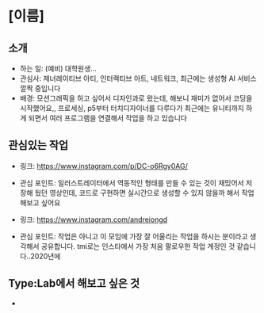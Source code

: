 # [이름]

## 소개
- 하는 일: (예비) 대학원생...
- 관심사: 제너레이티브 아티, 인터랙티브 아트, 네트워크, 최근에는 생성형 AI 서비스 깔짝 중입니다
- 배경: 모션그래픽을 하고 싶어서 디자인과로 왔는데, 해보니 재미가 없어서 코딩을 시작했어요,, 프로세싱, p5부터 터치디자이너를 다루다가 최근에는 유니티까지 하게 되면서 여러 프로그램을 연결해서 작업을 하고 있습니다

## 관심있는 작업
- 링크: https://www.instagram.com/p/DC-o6Rgy0AG/
- 관심 포인트: 일러스트레이터에서 역동적인 형태를 만들 수 있는 것이 재밌어서 저장해 뒀던 영상인데, 코드로 구현하면 실시간으로 생성할 수 있지 않을까 해서 작업해보고 싶어요

- 링크: https://www.instagram.com/andreiongd
- 관심 포인트: 작업은 아니고 이 모임에 가장 잘 어울리는 작업을 하시는 분이라고 생각해서 공유합니다. tmi로는 인스타에서 가장 처음 팔로우한 작업 계정인 것 같습니다..2020년에

## Type:Lab에서 해보고 싶은 것
- 
